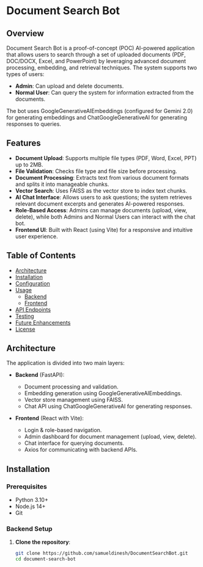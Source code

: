 # Document Search Bot

## Overview

Document Search Bot is a proof-of-concept (POC) AI-powered application that allows users to search through a set of uploaded documents (PDF, DOC/DOCX, Excel, and PowerPoint) by leveraging advanced document processing, embedding, and retrieval techniques. The system supports two types of users:

- **Admin**: Can upload and delete documents.
- **Normal User**: Can query the system for information extracted from the documents.

The bot uses GoogleGenerativeAIEmbeddings (configured for Gemini 2.0) for generating embeddings and ChatGoogleGenerativeAI for generating responses to queries.

## Features

- **Document Upload**: Supports multiple file types (PDF, Word, Excel, PPT) up to 2MB.
- **File Validation**: Checks file type and file size before processing.
- **Document Processing**: Extracts text from various document formats and splits it into manageable chunks.
- **Vector Search**: Uses FAISS as the vector store to index text chunks.
- **AI Chat Interface**: Allows users to ask questions; the system retrieves relevant document excerpts and generates AI-powered responses.
- **Role-Based Access**: Admins can manage documents (upload, view, delete), while both Admins and Normal Users can interact with the chat bot.
- **Frontend UI**: Built with React (using Vite) for a responsive and intuitive user experience.

## Table of Contents

- [Architecture](#architecture)
- [Installation](#installation)
- [Configuration](#configuration)
- [Usage](#usage)
  - [Backend](#backend)
  - [Frontend](#frontend)
- [API Endpoints](#api-endpoints)
- [Testing](#testing)
- [Future Enhancements](#future-enhancements)
- [License](#license)

## Architecture

The application is divided into two main layers:

- **Backend** (FastAPI):
  - Document processing and validation.
  - Embedding generation using GoogleGenerativeAIEmbeddings.
  - Vector store management using FAISS.
  - Chat API using ChatGoogleGenerativeAI for generating responses.
  
- **Frontend** (React with Vite):
  - Login & role-based navigation.
  - Admin dashboard for document management (upload, view, delete).
  - Chat interface for querying documents.
  - Axios for communicating with backend APIs.

## Installation

### Prerequisites

- Python 3.10+
- Node.js 14+
- Git

### Backend Setup

1. **Clone the repository**:
   ```bash
   git clone https://github.com/samueldinesh/DocumentSearchBot.git
   cd document-search-bot
